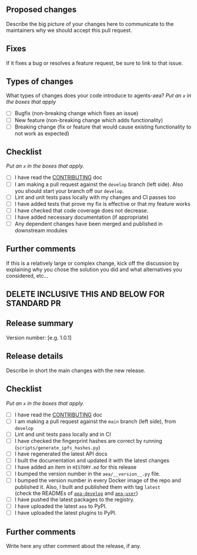 ## Proposed changes

Describe the big picture of your changes here to communicate to the maintainers why we should accept this pull request.

## Fixes

If it fixes a bug or resolves a feature request, be sure to link to that issue.

## Types of changes

What types of changes does your code introduce to agents-aea?
_Put an `x` in the boxes that apply_

- [ ] Bugfix (non-breaking change which fixes an issue)
- [ ] New feature (non-breaking change which adds functionality)
- [ ] Breaking change (fix or feature that would cause existing functionality to not work as expected)

## Checklist

_Put an `x` in the boxes that apply._

- [ ] I have read the [CONTRIBUTING](../CONTRIBUTING.md) doc
- [ ] I am making a pull request against the `develop` branch (left side). Also you should start your branch off our `develop`.
- [ ] Lint and unit tests pass locally with my changes and CI passes too
- [ ] I have added tests that prove my fix is effective or that my feature works
- [ ] I have checked that code coverage does not decrease.
- [ ] I have added necessary documentation (if appropriate)
- [ ] Any dependent changes have been merged and published in downstream modules

## Further comments

If this is a relatively large or complex change, kick off the discussion by explaining why you chose the solution you did and what alternatives you considered, etc...


DELETE INCLUSIVE THIS AND BELOW FOR STANDARD PR
------

## Release summary

Version number: [e.g. 1.0.1]

## Release details

Describe in short the main changes with the new release.

## Checklist

_Put an `x` in the boxes that apply._

- [ ] I have read the [CONTRIBUTING](../CONTRIBUTING.md) doc
- [ ] I am making a pull request against the `main` branch (left side), from `develop`
- [ ] Lint and unit tests pass locally and in CI
- [ ] I have checked the fingerprint hashes are correct by running (`scripts/generate_ipfs_hashes.py`)
- [ ] I have regenerated the latest API docs
- [ ] I built the documentation and updated it with the latest changes
- [ ] I have added an item in `HISTORY.md` for this release
- [ ] I bumped the version number in the `aea/__version__.py` file.
- [ ] I bumped the version number in every Docker image of the repo and published it. Also, I built and published them with tag `latest`  
      (check the READMEs of [`aea-develop`](../develop-image/README.md#publish) 
      and [`aea-user`](../user-image/README.md#publish))
- [ ] I have pushed the latest packages to the registry.
- [ ] I have uploaded the latest `aea` to PyPI.
- [ ] I have uploaded the latest plugins to PyPI.

## Further comments

Write here any other comment about the release, if any.
